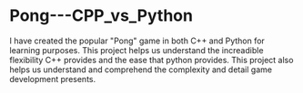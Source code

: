 # Pong---CPP_vs_Python

I have created the popular "Pong" game in both C++ and Python for learning purposes. This project helps us understand the increadible flexibility C++ provides and the ease that python provides. This project also helps us understand and comprehend the complexity and detail game development presents.
